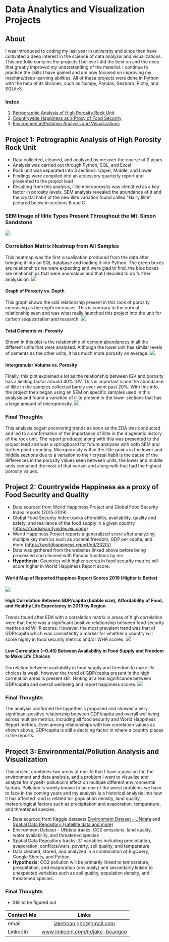 # Data Analytics and Visualization Projects
## About
I was introduced to coding my last year in university and since then have cultivated a deep interest in the science of data analysis and visualizations. This protfolio contains the projects I believe I did the best on and the ones that greatly improved my understanding of the material. I continue to practice the skills I have gained and am now focused on improving my machine/deep learning abilities. All of these projects were done in Python with the help of its libraries, such as Numpy, Pandas, Seaborn, Plotly, and SQLite3.

### Index
1. [Petrographic Analysis of High Porosity Rock Unit](https://github.com/jbean1597/PersonalPortfolio/tree/main/DataAnalytics/Petro_Analysis)
2. [Countrywide Happiness as a Proxy of Food Security](https://github.com/jbean1597/PersonalPortfolio/tree/main/DataAnalytics/Happiness_Analysis)
3. [Environmental/Pollution Analysis and Visualizations]()


## Project 1: Petrographic Analysis of High Porosity Rock Unit
* Data collected, cleaned, and analyzed by me over the course of 2 years
* Analysis was carried out through Python, SQL, and Excel
* Rock unit was separated into 3 sections: Upper, Middle, and Lower
* Findings were compiled into an accessory quarterly report and presented to the project lead
* Resulting from this analysis, illite microporosity was identified as a key factor in porosity levels, SEM analysis revealed the abundance of it and the crystal habit of the new illite variation found called "Hairy Illite" pictured below in sections B and C

### SEM Image of Illite Types Present Throughout the Mt. Simon Sandstone
![](https://github.com/jbean1597/PersonalPortfolio/blob/main/DataAnalytics/Petro_Analysis/images/SEM-images-of-clays.png)


### Correlation Matrix Heatmap from All Samples
This heatmap was the first visualization produced from the data after bringing it into an SQL database and loading it into Python. The green boxes are relationships we were expecting and were glad to find, the blue boxes are relationships that were anomalous and that I decided to do further analysis on.
![](https://github.com/jbean1597/PersonalPortfolio/blob/main/DataAnalytics/Petro_Analysis/images/ALL%20TRM%20Correlation%20Matrix%20Seaborn.PNG)

#### Graph of Porosity vs. Depth
This graph shows the odd relationship present in this rock of porosity increasing as the depth increases. This is contrary to the normal relationship seen and was what really launched this project into the unit for carbon sequestration and research.
![](https://github.com/jbean1597/PersonalPortfolio/blob/main/DataAnalytics/Petro_Analysis/images/PvD.PNG)

#### Total Cements vs. Porosity
Shown in this plot is the relationship of cement abundances in all the different units that were analyzed. Although the lower unit has similar levels of cements as the other units, it has much more porosity on average.
![](https://github.com/jbean1597/PersonalPortfolio/blob/main/DataAnalytics/Petro_Analysis/images/CvP.PNG)

#### Intergranular Volume vs. Porosity
Finally, this plot explained a lot as the relationship between IGV and porosity has a limiting factor around 40% IGV. This is important since the abundance of illite in the samples collected barely ever went past 20%. With this info, the project then began using an SEM on specific samples used in this analysis and found a variation of illite present in the lower sections that has a large amount of microporosity.
![](https://github.com/jbean1597/PersonalPortfolio/blob/main/DataAnalytics/Petro_Analysis/images/IvP.PNG)

### Final Thoughts
This analysis began uncovering trends as soon as the EDA was conducted and led to a confirmation of the importance of illite in the diagenetic history of the rock unit. The report produced along with this was presented to the project lead and was a springboard for future analyses with both SEM and further point-counting. Microporosity within the illite grains in the lower and middle sections due to a variation to their crystal habit is the cause of the differences in the porosity values seen between units; the lower and middle units contained the most of that variant and along with that had the highest porosity values.



## Project 2: Countrywide Happiness as a proxy of Food Security and Quality
* Data sourced from World Happiness Project and Global Food Security Index reports (2015-2019)
* Global Food Security Index tracks afforablilty, availability, quality and safety, and resilience of the food supply in a given country (https://foodsecurityindex.eiu.com/)
* World Happiness Project reports a generalized score after analyzing multiple key metrics such as societal freedom, GDP per capita, and more (https://worldhappiness.report/ed/2020/)
* Data was gathered from the websites linked above before being processed and cleaned with Pandas functions by me
* **Hypothesis:** Countries with higher scores in food security metrics will score higher in World Happiness Report score.

#### World Map of Reported Happines Report Scores 2019 (Higher is Better)
![](https://github.com/jbean1597/PersonalPortfolio/blob/main/DataAnalytics/Happiness_Analysis/images/World_HappScore_2019.png)

#### High Correlation Between GDP/capita (bubble size), Affordability of Food, and Healthy Life Expectancy in 2019 by Region
Trends found after EDA with a correlation matrix in areas of high correlation were that there was a significant positive relationship between food security metrics and WHR scores. However, the most prevalent trend was that of GDP/capita which was consistently a marker for whether a country will score highly in food security metrics and/or WHR scores.
![](https://github.com/jbean1597/PersonalPortfolio/blob/main/DataAnalytics/Happiness_Analysis/images/Aff_HLE_GDP_bubble_2019.png)

#### Low Correlation (~0.45) Between Availability in Food Supply and Freedom to Make Life Choices
Correlation between availability in food supply and freedom to make life choices is weak, however the trend of GDP/capita present in the high correlation areas is present still. Hinting at a real significance between GDP/capita and overall wellbeing and report happiness scores.
![](https://github.com/jbean1597/PersonalPortfolio/blob/main/DataAnalytics/Happiness_Analysis/images/AV_FMLC_GDP_bubble_2019.png)

### Final Thoughts
The analysis confirmed the hypothesis proposed and showed a very significant positive relationship between GDP/capita and overall wellbeing across multiple metrics, including all food security and World Happiness Report metrics. Even among relationships with low correlation values as shown above, GDP/capita is still a deciding factor in where a country places in the reports.



## Project 3: Environmental/Pollution Analysis and Visualization
This project combines two areas of my life that I have a passion for, the environment and data analysis, and a problem I want to visualize and analyze for myself- pollution's effect on multiple different environmental factors. Pollution is widely known to be one of the worst problems we have to face in the coming years and my analysis is a historical analysis into how it has affected -and is related to- population density, land quality, meteorological factors such as precipitation and evaporation, temperature, and threatened species. 

* Data sourced from Kaggle datasets [Environment Dataset - UNdata](https://www.kaggle.com/datasets/vineethakkinapalli/united-nations-environment-data?select=Land.csv) and [Spatial Data Repository (satellite data and more)](https://www.kaggle.com/datasets/reubencpereira/spatial-data-repo)
* Environment Dataset - UNdata tracks: CO2 emissions, land quality, water availability, and threatened species
* Spatial Data Repository tracks: 31 variables including precipitation, evaporation, conflicts/wars, poverty, soil quality, and temperature
* Data cleaned, stored, and analyzed in a combination of BigQuery, Google Sheets, and Python
* **Hypothesis:** CO2 pollution will be primarily linked to temperature, precipitation, and evaporation (obviously) and secondarily linked to unexpected variables such as soil quality, population density, and threatened species.

### Final Thoughts
* Still to be figured out


| Contact Me    | Links         |
| ------------- |:-------------:|
| email         | jakebean.geo@gmail.com |
| LinkedIn      | www.linkedin.com/in/jake-beangeo      |
